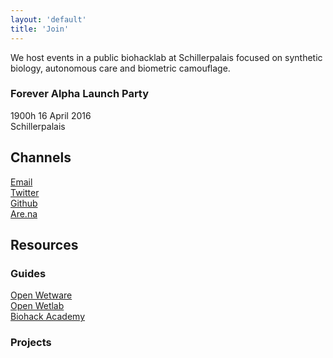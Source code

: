 ```yaml
---
layout: 'default'
title: 'Join'
---
```


We host events in a public biohacklab at Schillerpalais focused on synthetic biology, autonomous care and biometric camouflage.


### Forever Alpha Launch Party ###
1900h 16 April 2016  
Schillerpalais

## Channels ##
[Email](mailto:join@foreveralpha.club)  
[Twitter](//twitter.com/@foreveralphalab)  
[Github](//github.com/foreveralpha)  
[Are.na](//www.are.na/kei-kreutler/forever-alpha)  


## Resources ##

### Guides ###
[Open Wetware](http://openwetware.org/wiki/Main_Page)  
[Open Wetlab](http://waag.org/en/lab/open-wetlab)  
[Biohack Academy](http://biohackacademy.github.io/) 

### Projects ###